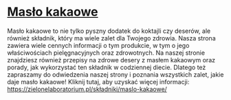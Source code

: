 # [Masło kakaowe](https://zielonelaboratorium.pl/składniki/maslo-kakaowe/)

Masło kakaowe to nie tylko pyszny dodatek do koktajli czy deserów, ale również składnik, który ma wiele zalet dla Twojego zdrowia. Nasza strona zawiera wiele cennych informacji o tym produkcie, w tym o jego właściwościach pielęgnacyjnych oraz zdrowotnych. Na naszej stronie znajdziesz również przepisy na zdrowe desery z masłem kakaowym oraz porady, jak wykorzystać ten składnik w codziennej diecie. Dlatego też zapraszamy do odwiedzenia naszej strony i poznania wszystkich zalet, jakie daje masło kakaowe! Kliknij tutaj, aby uzyskać więcej informacji: https://zielonelaboratorium.pl/składniki/maslo-kakaowe/
